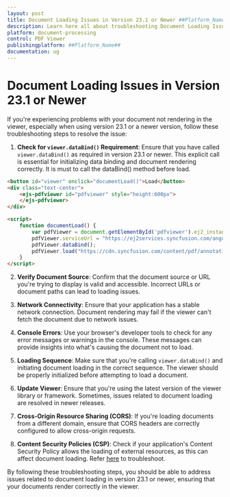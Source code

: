 ```yaml
---
layout: post
title: Document Loading Issues in Version 23.1 or Newer ##Platform_Name## Pdfviewer Component
description: Learn here all about troubleshooting Document Loading Issues in Version 23.1 or newer in ##Platform_Name## Pdfviewer of Syncfusion Essential JS 2 and more.
platform: document-processing
control: PDF Viewer
publishingplatform: ##Platform_Name##
documentation: ug
---
```


# Document Loading Issues in Version 23.1 or Newer

If you're experiencing problems with your document not rendering in the viewer, especially when using version 23.1 or a newer version, follow these troubleshooting steps to resolve the issue:

1. **Check for `viewer.dataBind()` Requirement**: Ensure that you have called `viewer.dataBind()` as required in version 23.1 or newer. This explicit call is essential for initializing data binding and document rendering correctly. It is must to call the dataBind() method before load.

```html
<button id="viewer" onclick="documentLoad()">Load</button>
<div class="text-center">
    <ejs-pdfviewer id="pdfviewer" style="height:600px">
    </ejs-pdfviewer>
</div>

<script>
    function documentLoad() {
        var pdfViewer = document.getElementById('pdfviewer').ej2_instances[0];
        pdfViewer.serviceUrl = "https://ej2services.syncfusion.com/angular/development/api/pdfviewer";
        pdfViewer.dataBind();
        pdfViewer.load("https://cdn.syncfusion.com/content/pdf/annotations.pdf");
    }
</script>
```

2. **Verify Document Source**: Confirm that the document source or URL you're trying to display is valid and accessible. Incorrect URLs or document paths can lead to loading issues.

3. **Network Connectivity**: Ensure that your application has a stable network connection. Document rendering may fail if the viewer can't fetch the document due to network issues.

4. **Console Errors**: Use your browser's developer tools to check for any error messages or warnings in the console. These messages can provide insights into what's causing the document not to load.

5. **Loading Sequence**: Make sure that you're calling `viewer.dataBind()` and initiating document loading in the correct sequence. The viewer should be properly initialized before attempting to load a document.

7. **Update Viewer**: Ensure that you're using the latest version of the viewer library or framework. Sometimes, issues related to document loading are resolved in newer releases.

8. **Cross-Origin Resource Sharing (CORS)**: If you're loading documents from a different domain, ensure that CORS headers are correctly configured to allow cross-origin requests.

9. **Content Security Policies (CSP)**: Check if your application's Content Security Policy allows the loading of external resources, as this can affect document loading. Refer [here](https://ej2.syncfusion.com/javascript/documentation/common/troubleshoot/content-security-policy) to troubleshoot.

By following these troubleshooting steps, you should be able to address issues related to document loading in version 23.1 or newer, ensuring that your documents render correctly in the viewer.